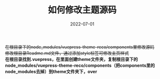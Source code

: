 ﻿---
title: 如何修改主题源码
date: 2022-07-01
sidebar: 'auto'
categories:
- test
tags:
- test
description: 'http://img4.a0bi.com/upload/articleResource/20200313/1584092633364.png'
---

~~在根目录下的node_modules/vuepress-theme-reco/components里修改源码~~<br>
~~修改根目录Readme.md文件，通过添加style标签可修改主页样式~~
<br>
**在根目录找到.vuepress，在里面创建theme文件夹，复制根目录下的node_modules/vuepress-theme-reco/components（把components里的node_modules去掉）到theme文件夹下，over**
